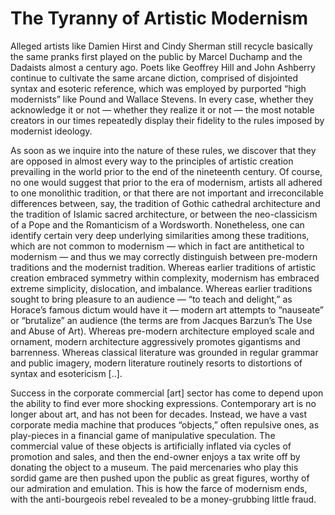 # The Tyranny of Artistic Modernism

Alleged artists like Damien Hirst and Cindy Sherman still recycle basically the same pranks first played on the public by Marcel Duchamp and the Dadaists almost a century ago. Poets like Geoffrey Hill and John Ashberry continue to cultivate the same arcane diction, comprised of disjointed syntax and esoteric reference, which was employed by purported “high modernists” like Pound and Wallace Stevens. In every case, whether they acknowledge it or not — whether they realize it or not — the most notable creators in our times repeatedly display their fidelity to the rules imposed by modernist ideology.

As soon as we inquire into the nature of these rules, we discover that they are opposed in almost every way to the principles of artistic creation prevailing in the world prior to the end of the nineteenth century. Of course, no one would suggest that prior to the era of modernism, artists all adhered to one monolithic tradition, or that there are not important and irreconcilable differences between, say, the tradition of Gothic cathedral architecture and the tradition of Islamic sacred architecture, or between the neo-classicism of a Pope and the Romanticism of a Wordsworth. Nonetheless, one can identify certain very deep underlying similarities among these traditions, which are not common to modernism — which in fact are antithetical to modernism — and thus we may correctly distinguish between pre-modern traditions and the modernist tradition. Whereas earlier traditions of artistic creation embraced symmetry within complexity, modernism has embraced extreme simplicity, dislocation, and imbalance. Whereas earlier traditions sought to bring pleasure to an audience — “to teach and delight,” as Horace’s famous dictum would have it — modern art attempts to “nauseate” or “brutalize” an audience (the terms are from Jacques Barzun’s The Use and Abuse of Art). Whereas pre-modern architecture employed scale and ornament, modern architecture aggressively promotes gigantisms and barrenness. Whereas classical literature was grounded in regular grammar and public imagery, modern literature routinely resorts to distortions of syntax and esotericism [..].

Success in the corporate commercial [art] sector has come to depend upon the ability to find ever more shocking expressions. Contemporary art is no longer about art, and has not been for decades. Instead, we have a vast corporate media machine that produces “objects,” often repulsive ones, as play-pieces in a financial game of manipulative speculation. The commercial value of these objects is artificially inflated via cycles of promotion and sales, and then the end-owner enjoys a tax write off by donating the object to a museum. The paid mercenaries who play this sordid game are then pushed upon the public as great figures, worthy of our admiration and emulation. This is how the farce of modernism ends, with the anti-bourgeois rebel revealed to be a money-grubbing little fraud.












